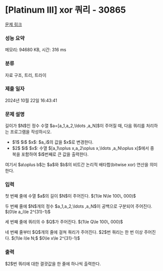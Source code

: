 # [Platinum III] xor 쿼리 - 30865 

[문제 링크](https://www.acmicpc.net/problem/30865) 

### 성능 요약

메모리: 94680 KB, 시간: 316 ms

### 분류

자료 구조, 트리, 트라이

### 제출 일자

2024년 10월 22일 16:43:41

### 문제 설명

<p>길이가 $N$인 정수 수열 $a=[a_1,a_2,\ldots ,a_N]$이 주어질 때, 다음 쿼리를 처리하는 프로그램을 작성하시오.</p>

<ul>
	<li>$1$ $i$ $x$: $a_i$의 값을 $x$로 변경한다.</li>
	<li>$2$ $i$ $x$: 수열 $[a_1\oplus x,a_2\oplus x,\ldots ,a_N\oplus x]$에서 중복을 포함하여 $i$번째로 큰 값을 출력한다.</li>
</ul>

<p>여기서 $a\oplus b$는 $a$와 $b$의 비트간 논리적 배타합(bitwise xor) 연산을 의미한다.</p>

### 입력 

 <p>첫 번째 줄에 수열 $a$의 길이 $N$이 주어진다. $(1\le N\le 100\, 000)$</p>

<p>두 번째 줄에 $N$개의 정수 $a_1,a_2,\ldots ,a_N$이 공백으로 구분되어 주어진다. $(0\le a_i\le 2^{31}-1)$</p>

<p>세 번째 줄에 쿼리의 수 $Q$가 주어진다. $(1\le Q\le 100\, 000)$</p>

<p>네 번째 줄부터 $Q$개의 줄에 걸쳐 쿼리가 주어진다. $2$번 쿼리는 한 번 이상 주어진다. $(1\le i\le N;$ $0\le x\le 2^{31}-1)$</p>

### 출력 

 <p>$2$번 쿼리에 대한 결괏값을 한 줄에 하나씩 출력한다.</p>

